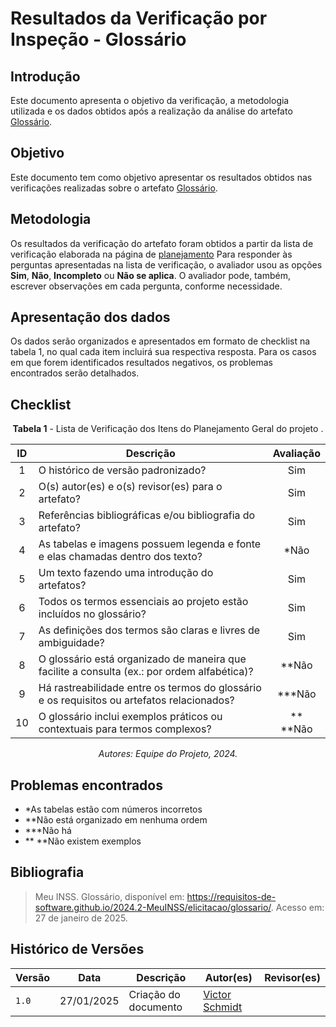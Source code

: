 # Resultados da Verificação por Inspeção - Glossário

## Introdução

Este documento apresenta o objetivo da verificação, a metodologia utilizada e os dados obtidos após a realização da análise do artefato [Glossário](https://requisitos-de-software.github.io/2024.2-MeuINSS/elicitacao/glossario/).

## Objetivo

Este documento tem como objetivo apresentar os resultados obtidos nas verificações realizadas sobre o artefato [Glossário](https://requisitos-de-software.github.io/2024.2-MeuINSS/elicitacao/glossario/).

## Metodologia

Os resultados da verificação do artefato foram obtidos a partir da lista de verificação elaborada na página de [planejamento](../entrega2/planej2-e2.md) Para responder às perguntas apresentadas na lista de verificação, o avaliador usou as opções **Sim**, **Não**, **Incompleto** ou **Não se aplica**. O avaliador pode, também, escrever observações em cada pergunta, conforme necessidade.

## Apresentação dos dados

Os dados serão organizados e apresentados em formato de checklist na tabela 1, no qual cada item incluirá sua respectiva resposta. Para os casos em que forem identificados resultados negativos, os problemas encontrados serão detalhados.

## Checklist

<center>

**Tabela 1** - Lista de Verificação dos Itens do Planejamento Geral do projeto .

|        ID        | Descrição                                                                                                           | Avaliação  |
| :--------------: | ------------------------------------------------------------------------------------------------------------------- | :--------: | 
| 1 | O histórico de versão padronizado? | Sim |
| 2 | O(s) autor(es) e o(s) revisor(es) para o artefato? | Sim |
| 3 | Referências bibliográficas e/ou bibliografia do artefato? | Sim |
| 4 | As tabelas e imagens possuem legenda e fonte e elas chamadas dentro dos texto? | *Não |
| 5 | Um texto fazendo uma introdução do artefatos? | Sim |
| 6 | Todos os termos essenciais ao projeto estão incluídos no glossário? | Sim |
| 7 | As definições dos termos são claras e livres de ambiguidade? | Sim |
| 8 | O glossário está organizado de maneira que facilite a consulta (ex.: por ordem alfabética)? | **Não |
| 9 | Há rastreabilidade entre os termos do glossário e os requisitos ou artefatos relacionados? | ***Não |
| 10 | O glossário inclui exemplos práticos ou contextuais para termos complexos? | ** **Não |

_Autores: Equipe do Projeto, 2024._

</center>

## Problemas encontrados

- *As tabelas estão com números incorretos
- **Não está organizado em nenhuma ordem
- ***Não há
- ** **Não existem exemplos

## Bibliografia

> Meu INSS. Glossário, disponível em: https://requisitos-de-software.github.io/2024.2-MeuINSS/elicitacao/glossario/. Acesso em: 27 de janeiro de 2025.

## Histórico de Versões

| Versão  | Data | Descrição | Autor(es) | Revisor(es) |
| -------- | ------ | ------ | ---------- | ---------- |
| `1.0` | 27/01/2025 | Criação do documento  | [Victor Schmidt](https://github.com/moonshinerd) |  |
